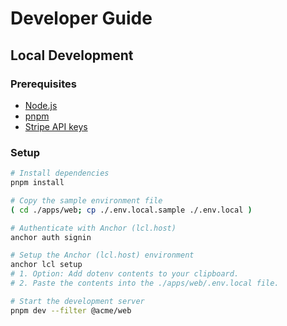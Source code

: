 # Developer Guide

## Local Development

### Prerequisites

- [Node.js](https://nodejs.org/en/download)
- [pnpm](https://pnpm.io/installation)
- [Stripe API keys](https://dashboard.stripe.com/test/apikeys)

### Setup

```sh
# Install dependencies
pnpm install

# Copy the sample environment file
( cd ./apps/web; cp ./.env.local.sample ./.env.local )

# Authenticate with Anchor (lcl.host)
anchor auth signin

# Setup the Anchor (lcl.host) environment
anchor lcl setup
# 1. Option: Add dotenv contents to your clipboard.
# 2. Paste the contents into the ./apps/web/.env.local file.

# Start the development server
pnpm dev --filter @acme/web
```
